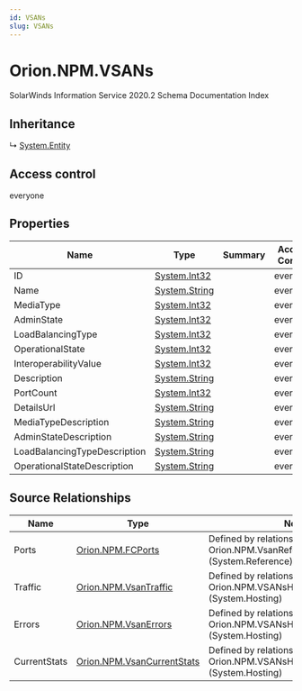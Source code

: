 ```yaml
---
id: VSANs
slug: VSANs
---
```


# Orion.NPM.VSANs

SolarWinds Information Service 2020.2 Schema Documentation Index

## Inheritance

↳ [System.Entity](./../System/Entity)

## Access control

everyone

## Properties

| Name | Type | Summary | Access Control |
| ------ | ------ | ------ | ------ |
| ID | [System.Int32](https://docs.microsoft.com/en-us/dotnet/api/system.int32) |  | everyone |
| Name | [System.String](https://docs.microsoft.com/en-us/dotnet/api/system.string) |  | everyone |
| MediaType | [System.Int32](https://docs.microsoft.com/en-us/dotnet/api/system.int32) |  | everyone |
| AdminState | [System.Int32](https://docs.microsoft.com/en-us/dotnet/api/system.int32) |  | everyone |
| LoadBalancingType | [System.Int32](https://docs.microsoft.com/en-us/dotnet/api/system.int32) |  | everyone |
| OperationalState | [System.Int32](https://docs.microsoft.com/en-us/dotnet/api/system.int32) |  | everyone |
| InteroperabilityValue | [System.Int32](https://docs.microsoft.com/en-us/dotnet/api/system.int32) |  | everyone |
| Description | [System.String](https://docs.microsoft.com/en-us/dotnet/api/system.string) |  | everyone |
| PortCount | [System.Int32](https://docs.microsoft.com/en-us/dotnet/api/system.int32) |  | everyone |
| DetailsUrl | [System.String](https://docs.microsoft.com/en-us/dotnet/api/system.string) |  | everyone |
| MediaTypeDescription | [System.String](https://docs.microsoft.com/en-us/dotnet/api/system.string) |  | everyone |
| AdminStateDescription | [System.String](https://docs.microsoft.com/en-us/dotnet/api/system.string) |  | everyone |
| LoadBalancingTypeDescription | [System.String](https://docs.microsoft.com/en-us/dotnet/api/system.string) |  | everyone |
| OperationalStateDescription | [System.String](https://docs.microsoft.com/en-us/dotnet/api/system.string) |  | everyone |

## Source Relationships

| Name | Type | Notes |
| ------ | ------ | ------ |
| Ports | [Orion.NPM.FCPorts](./../Orion.NPM/FCPorts) | Defined by relationship Orion.NPM.VsanReferencesPorts (System.Reference) |
| Traffic | [Orion.NPM.VsanTraffic](./../Orion.NPM/VsanTraffic) | Defined by relationship Orion.NPM.VSANsHostsVsanTraffic (System.Hosting) |
| Errors | [Orion.NPM.VsanErrors](./../Orion.NPM/VsanErrors) | Defined by relationship Orion.NPM.VSANsHostsVsanErrors (System.Hosting) |
| CurrentStats | [Orion.NPM.VsanCurrentStats](./../Orion.NPM/VsanCurrentStats) | Defined by relationship Orion.NPM.VSANsHostsVsanCurrentStats (System.Hosting) |

